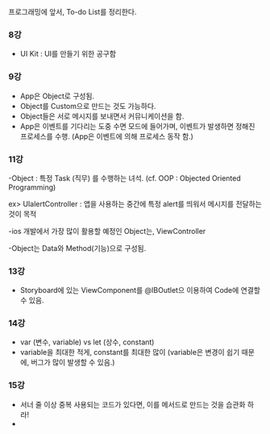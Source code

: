 프로그래밍에 앞서, To-do List를 정리한다.


### 8강

- UI Kit : UI를 만들기 위한 공구함
  
### 9강

- App은 Object로 구성됨.
- Object를 Custom으로 만드는 것도 가능하다.
- Object들은 서로 메시지를 보내면서 커뮤니케이션을 함.
- App은 이벤트를 기다리는 도중 수면 모드에 들어가며, 이벤트가 발생하면 정해진 프로세스를 수행.
(App은 이벤트에 의해 프로세스 동작 함.)

### 11강

-Object : 특정 Task (직무) 를 수행하는 녀석. (cf. OOP : Objected Oriented Programming)

ex> UIalertController : 앱을 사용하는 중간에 특정 alert를 띄워서 메시지를 전달하는 것이 목적

-ios 개발에서 가장 많이 활용할 예정인 Object는, ViewController

-Object는 Data와 Method(기능)으로 구성됨.

### 13강
- Storyboard에 있는 ViewComponent를 @IBOutlet으 이용하여 Code에 연결할 수 있음.

### 14강

- var (변수, variable) vs let (상수, constant)
- variable을 최대한 적게, constant를 최대한 많이
(variable은 변경이 쉽기 때문에, 버그가 많이 발생할 수 있음.)

### 15강
- 서너 줄 이상 중복 사용되는 코드가 있다면, 이를 메서드로 만드는 것을 습관화 하라!
- 
